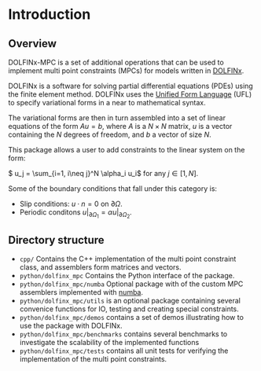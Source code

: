 # Introduction

## Overview

DOLFINx-MPC is a set of additional operations that can be used to implement multi point constraints (MPCs) for models written in [DOLFINx](https://github.com/FEniCS/dolfinx).

DOLFINx is a software for solving partial differential equations (PDEs) using the finite element method. DOLFINx uses the [Unified Form Language](https://github.com/FEniCS/ufl) (UFL) to specify variational forms in a near to mathematical syntax.

The variational forms are then in turn assembled into a set of linear equations of the form $Au=b$, where $A$ is a $N\times N$ matrix, $u$ is a vector containing the $N$ degrees of freedom, and $b$ a vector of size $N$.

This package allows a user to add constraints to the linear system on the form:

$ u_j = \sum_{i=1, i\neq j}^N \alpha_i u_i$ for any $j\in [1, N]$.

Some of the boundary conditions that fall under this category is:
- Slip conditions: $u\cdot n= 0$ on $\partial \Omega$.
- Periodic conditons $u\vert_{\partial \Omega_1} = \alpha u\vert_{\partial \Omega_2}$.

## Directory structure
- `cpp/` Contains the C++ implementation of the multi point constraint class, and assemblers form matrices and vectors.
- `python/dolfinx_mpc` Contains the Python interface of the package.
- `python/dolfinx_mpc/numba` Optional package with of the custom MPC assemblers implemented with [numba](https://numba.pydata.org/).
- `python/dolfinx_mpc/utils` is an optional package containing several convenice functions for IO, testing and creating special constraints.
- `python/dolfinx_mpc/demos` contains a set of demos illustrating how to use the package with DOLFINx.
- `python/dolfinx_mpc/benchmarks` contains several benchmarks to investigate the scalability of the implemented functions
- `python/dolfinx_mpc/tests` contains all unit tests for verifying the implementation of the multi point constraints.